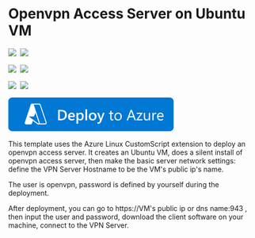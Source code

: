 # Openvpn Access Server on Ubuntu VM

<IMG SRC="https://azurequickstartsservice.blob.core.windows.net/badges/openvpn-access-server-ubuntu/PublicLastTestDate.svg" />&nbsp;
<IMG SRC="https://azurequickstartsservice.blob.core.windows.net/badges/openvpn-access-server-ubuntu/PublicDeployment.svg" />&nbsp;

<IMG SRC="https://azurequickstartsservice.blob.core.windows.net/badges/openvpn-access-server-ubuntu/FairfaxLastTestDate.svg" />&nbsp;
<IMG SRC="https://azurequickstartsservice.blob.core.windows.net/badges/openvpn-access-server-ubuntu/FairfaxDeployment.svg" />&nbsp;

<IMG SRC="https://azurequickstartsservice.blob.core.windows.net/badges/openvpn-access-server-ubuntu/BestPracticeResult.svg" />&nbsp;
<IMG SRC="https://azurequickstartsservice.blob.core.windows.net/badges/openvpn-access-server-ubuntu/CredScanResult.svg" />&nbsp;

<a href="https://portal.azure.com/#create/Microsoft.Template/uri/https%3A%2F%2Fraw.githubusercontent.com%2FAzure%2Fazure-quickstart-templates%2Fmaster%2Fopenvpn-access-server-ubuntu%2Fazuredeploy.json" target="_blank"><img src="https://raw.githubusercontent.com/Azure/azure-quickstart-templates/master/1-CONTRIBUTION-GUIDE/images/deploytoazure.svg"/></a>

This template uses the Azure Linux CustomScript extension to deploy an openvpn access server. It creates an Ubuntu VM, does a silent install of openvpn access server, then make the basic server network settings: define the VPN Server Hostname to be the VM's public ip's name.

The user is openvpn, password is defined by yourself during the deployment.

After deployment, you can go to https://VM's public ip or dns name:943 , then input the user and password, download the client software on your machine, connect to the VPN Server.


